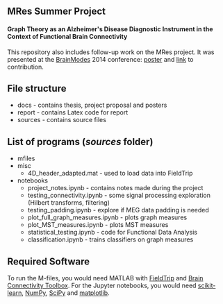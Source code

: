 ## MRes Summer Project

#### Graph Theory as an Alzheimer's Disease Diagnostic Instrument in the Context of Functional Brain Connectivity

This repository also includes follow-up work on the MRes project. It was presented at the [BrainModes](http://www.brainmodes.org/) 2014 conference: [poster]() and [link](http://goo.gl/H39ueD) to contribution.

## File structure

- docs - contains thesis, project proposal and posters
- report - contains Latex code for report
- sources - contains source files

## List of programs (*sources* folder)

- mfiles
- misc
    - 4D_header_adapted.mat - used to load data into FieldTrip
- notebooks
    - project_notes.ipynb - contains notes made during the project
    - testing_connectivity.ipynb - some signal processing exploration (Hilbert transforms, filtering)
    - testing_padding.ipynb - explore if MEG data padding is needed
    - plot_full_graph_measures.ipynb - plots graph measures
    - plot_MST_measures.ipynb - plots MST measures
    - statistical_testing.ipynb - code for Functional Data Analysis
    - classification.ipynb - trains classifiers on graph measures

## Required Software

To run the M-files, you would need MATLAB with [FieldTrip](http://www.fieldtriptoolbox.org/) and [Brain Connectivity Toolbox](https://sites.google.com/site/bctnet/). For the Jupyter notebooks, you would need [scikit-learn](http://scikit-learn.org/), [NumPy](http://www.numpy.org/), [SciPy](https://www.scipy.org/) and [matplotlib](http://matplotlib.org/).
